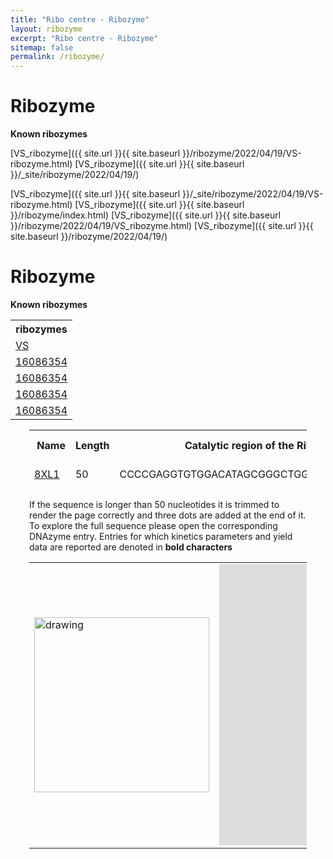 ```yaml
---
title: "Ribo centre - Ribozyme"
layout: ribozyme
excerpt: "Ribo centre - Ribozyme"
sitemap: false
permalink: /ribozyme/
---
```


# Ribozyme

**Known ribozymes**

[VS_ribozyme]({{ site.url }}{{ site.baseurl }}/ribozyme/2022/04/19/VS-ribozyme.html)
[VS_ribozyme]({{ site.url }}{{ site.baseurl }}/_site/ribozyme/2022/04/19/)
<!--Read more [here]({{ site.url }}{{ site.baseurl }}/ribozyme/2022/04/19/VS-ribozyme.html)-->
<!--[VS_ribozyme]({{ site.url }}{{ site.baseurl }}/structure/index.html?id=VS_ribozyme)-->
[VS_ribozyme]({{ site.url }}{{ site.baseurl }}/_site/ribozyme/2022/04/19/VS-ribozyme.html)
[VS_ribozyme]({{ site.url }}{{ site.baseurl }}/ribozyme/index.html)
[VS_ribozyme]({{ site.url }}{{ site.baseurl }}/ribozyme/2022/04/19/VS_ribozyme.html)
[VS_ribozyme]({{ site.url }}{{ site.baseurl }}/ribozyme/2022/04/19/)

# Ribozyme

**Known ribozymes**

<html lang="en">
  <head>
    <meta charset="utf-8">
    <meta http-equiv="Content-Security-Policy" content="upgrade-insecure-requests"/>
  </head>
    <tbody>
        <table id="table_id" class="table table-striped table-bordered" cellspacing="0" width="100%">
        <tr>
        <th>ribozymes</th>   
        </tr>
        <tr>
        <td><a href="https://www.ribocentre.org/ribozyme/2022/04/19/VS_ribozyme.html" itemprop="url">VS</a></td>
        </tr>
        <tr>
        <td><a href="https://www.ncbi.nlm.nih.gov/pubmed/16086354/">16086354</a></td>
        </tr>
        <tr>
        <td><a href="https://www.ncbi.nlm.nih.gov/pubmed/16086354/">16086354</a></td>
        </tr>
        <tr>
        <td><a href="https://www.ncbi.nlm.nih.gov/pubmed/16086354/">16086354</a></td>
        </tr>
        <tr>
        <td><a href="https://www.ncbi.nlm.nih.gov/pubmed/16086354/">16086354</a></td>
        </tr>
        </table>
    </tbody>


 <div  style="padding-top: 0px; padding-bottom: 50px; padding-left: 30px; padding-right: 30px;">



<table id="dnazymes_table" class="table table-striped table-bordered" cellspacing="0" width="100%">
  <thead>
    <tr>
      <th><a href="/DNAmoreDB/help#help5"><i class="fas fa-question-circle"></i></a>&nbsp;Name</th>
      <th>Length</th>
      <th><a href="/DNAmoreDB/help#help12"><i class="fas fa-question-circle"></i></a>&nbsp;Catalytic region of the Ribozyme</th>
      <th><a href="/DNAmoreDB/help#help4"><i class="fas fa-question-circle"></i></a>&nbsp;Reaction</th>
      <th><a href="/DNAmoreDB/help#help6"><i class="fas fa-question-circle"></i></a>&nbsp;Metal ions/cofactors</th>
    </tr>
    <tr>
      <td name="td0"><a href="https://www.ncbi.nlm.nih.gov/pubmed/16086354">8XL1</a></td>
      <td name="td1">50</td>
      <td name="td2">CCCCGAGGTGTGGACATAGCGGGCTGGTGTGGCGCGCAGT...</td>
      <td name="td3">RNA ligation</td>
      <td name="td4">Mn2+</td>
    </tr>
  </thead>
</table>


If the sequence is longer than 50 nucleotides it is trimmed to render the page correctly and three dots are added at the end of it.
To explore the full sequence please open the corresponding DNAzyme entry. Entries for which kinetics parameters and yield data are reported are denoted in <b>bold characters</b>

<table><tr>
<td><img src="https://www.ribocentre.org/images/VS_ribozymePic/VS2D.png" alt="drawing" style="height:280px" border=0></td>
<td><iframe src="http://nibiru.tbi.univie.ac.at/forna/forna.html?id=fasta&file=%3Ecircular_rna\nCUGCUCCACGCAAGGAGGUGGACUUAAGCGGCUCAUCCGGGUCUGCGAUAUCCACUGCGCGGUAUGCGCUCGCGAGUUCGAAUCUCGUCGCCAGUACACUGACUUCACUGGCGUGUCCGAGUGGUUAGGCAA\n..(((((((....(((((((((.....(((((((....))).))))....))))))((((.....))))..(((((.......)))))(((((((...........)))))))..)))..))))...)))..*" align="center" height="450px" width="450px" seamless='seamless' frameBorder="0" AllowFullScreen></iframe></td>
</tr></table><br>

</html>


